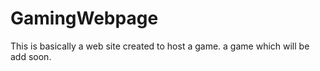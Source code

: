 # GamingWebpage
This is basically a web site created to host a game. a game which will be add soon.
